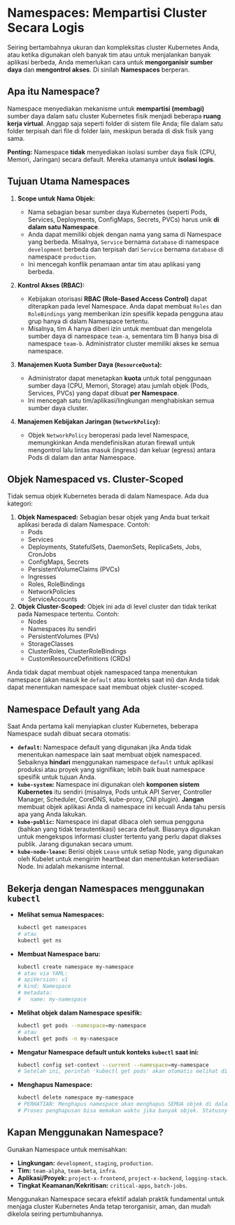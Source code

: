 # Namespaces: Mempartisi Cluster Secara Logis

Seiring bertambahnya ukuran dan kompleksitas cluster Kubernetes Anda, atau ketika digunakan oleh banyak tim atau untuk menjalankan banyak aplikasi berbeda, Anda memerlukan cara untuk **mengorganisir sumber daya** dan **mengontrol akses**. Di sinilah **Namespaces** berperan.

## Apa itu Namespace?

Namespace menyediakan mekanisme untuk **mempartisi (membagi)** sumber daya dalam satu cluster Kubernetes fisik menjadi beberapa **ruang kerja virtual**. Anggap saja seperti folder di sistem file Anda; file dalam satu folder terpisah dari file di folder lain, meskipun berada di disk fisik yang sama.

**Penting:** Namespace **tidak** menyediakan isolasi sumber daya fisik (CPU, Memori, Jaringan) secara default. Mereka utamanya untuk **isolasi logis**.

## Tujuan Utama Namespaces

1.  **Scope untuk Nama Objek:**
    *   Nama sebagian besar sumber daya Kubernetes (seperti Pods, Services, Deployments, ConfigMaps, Secrets, PVCs) harus unik **di dalam satu Namespace**.
    *   Anda dapat memiliki objek dengan nama yang sama di Namespace yang berbeda. Misalnya, `Service` bernama `database` di namespace `development` berbeda dan terpisah dari `Service` bernama `database` di namespace `production`.
    *   Ini mencegah konflik penamaan antar tim atau aplikasi yang berbeda.

2.  **Kontrol Akses (RBAC):**
    *   Kebijakan otorisasi **RBAC (Role-Based Access Control)** dapat diterapkan pada level Namespace. Anda dapat membuat `Roles` dan `RoleBindings` yang memberikan izin spesifik kepada pengguna atau grup hanya di dalam Namespace tertentu.
    *   Misalnya, tim A hanya diberi izin untuk membuat dan mengelola sumber daya di namespace `team-a`, sementara tim B hanya bisa di namespace `team-b`. Administrator cluster memiliki akses ke semua namespace.

3.  **Manajemen Kuota Sumber Daya (`ResourceQuota`):**
    *   Administrator dapat menetapkan **kuota** untuk total penggunaan sumber daya (CPU, Memori, Storage) atau jumlah objek (Pods, Services, PVCs) yang dapat dibuat **per Namespace**.
    *   Ini mencegah satu tim/aplikasi/lingkungan menghabiskan semua sumber daya cluster.

4.  **Manajemen Kebijakan Jaringan (`NetworkPolicy`):**
    *   Objek `NetworkPolicy` beroperasi pada level Namespace, memungkinkan Anda mendefinisikan aturan firewall untuk mengontrol lalu lintas masuk (ingress) dan keluar (egress) antara Pods di dalam dan antar Namespace.

## Objek Namespaced vs. Cluster-Scoped

Tidak semua objek Kubernetes berada di dalam Namespace. Ada dua kategori:

1.  **Objek Namespaced:** Sebagian besar objek yang Anda buat terkait aplikasi berada di dalam Namespace. Contoh:
    *   Pods
    *   Services
    *   Deployments, StatefulSets, DaemonSets, ReplicaSets, Jobs, CronJobs
    *   ConfigMaps, Secrets
    *   PersistentVolumeClaims (PVCs)
    *   Ingresses
    *   Roles, RoleBindings
    *   NetworkPolicies
    *   ServiceAccounts
2.  **Objek Cluster-Scoped:** Objek ini ada di level cluster dan tidak terikat pada Namespace tertentu. Contoh:
    *   Nodes
    *   Namespaces itu sendiri
    *   PersistentVolumes (PVs)
    *   StorageClasses
    *   ClusterRoles, ClusterRoleBindings
    *   CustomResourceDefinitions (CRDs)

Anda tidak dapat membuat objek namespaced tanpa menentukan namespace (akan masuk ke `default` atau konteks saat ini) dan Anda tidak dapat menentukan namespace saat membuat objek cluster-scoped.

## Namespace Default yang Ada

Saat Anda pertama kali menyiapkan cluster Kubernetes, beberapa Namespace sudah dibuat secara otomatis:

*   **`default`:** Namespace default yang digunakan jika Anda tidak menentukan namespace lain saat membuat objek namespaced. Sebaiknya **hindari** menggunakan namespace `default` untuk aplikasi produksi atau proyek yang signifikan; lebih baik buat namespace spesifik untuk tujuan Anda.
*   **`kube-system`:** Namespace ini digunakan oleh **komponen sistem Kubernetes** itu sendiri (misalnya, Pods untuk API Server, Controller Manager, Scheduler, CoreDNS, kube-proxy, CNI plugin). **Jangan** membuat objek aplikasi Anda di namespace ini kecuali Anda tahu persis apa yang Anda lakukan.
*   **`kube-public`:** Namespace ini dapat dibaca oleh semua pengguna (bahkan yang tidak terautentikasi) secara default. Biasanya digunakan untuk mengekspos informasi cluster tertentu yang perlu dapat diakses publik. Jarang digunakan secara umum.
*   **`kube-node-lease`:** Berisi objek `Lease` untuk setiap Node, yang digunakan oleh Kubelet untuk mengirim heartbeat dan menentukan ketersediaan Node. Ini adalah mekanisme internal.

## Bekerja dengan Namespaces menggunakan `kubectl`

*   **Melihat semua Namespaces:**
    ```bash
    kubectl get namespaces
    # atau
    kubectl get ns
    ```
*   **Membuat Namespace baru:**
    ```bash
    kubectl create namespace my-namespace
    # atau via YAML:
    # apiVersion: v1
    # kind: Namespace
    # metadata:
    #   name: my-namespace
    ```
*   **Melihat objek dalam Namespace spesifik:**
    ```bash
    kubectl get pods --namespace=my-namespace
    # atau
    kubectl get pods -n my-namespace
    ```
*   **Mengatur Namespace default untuk konteks `kubectl` saat ini:**
    ```bash
    kubectl config set-context --current --namespace=my-namespace
    # Setelah ini, perintah 'kubectl get pods' akan otomatis melihat di 'my-namespace'
    ```
*   **Menghapus Namespace:**
    ```bash
    kubectl delete namespace my-namespace
    # PERHATIAN: Menghapus namespace akan menghapus SEMUA objek di dalamnya!
    # Proses penghapusan bisa memakan waktu jika banyak objek. Statusnya akan 'Terminating'.
    ```

## Kapan Menggunakan Namespace?

Gunakan Namespace untuk memisahkan:

*   **Lingkungan:** `development`, `staging`, `production`.
*   **Tim:** `team-alpha`, `team-beta`, `infra`.
*   **Aplikasi/Proyek:** `project-x-frontend`, `project-x-backend`, `logging-stack`.
*   **Tingkat Keamanan/Kekritisan:** `critical-apps`, `batch-jobs`.

Menggunakan Namespace secara efektif adalah praktik fundamental untuk menjaga cluster Kubernetes Anda tetap terorganisir, aman, dan mudah dikelola seiring pertumbuhannya.
